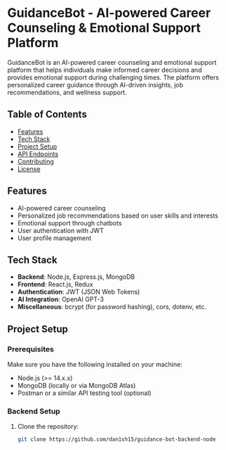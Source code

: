 # GuidanceBot - AI-powered Career Counseling & Emotional Support Platform

GuidanceBot is an AI-powered career counseling and emotional support platform that helps individuals make informed career decisions and provides emotional support during challenging times. The platform offers personalized career guidance through AI-driven insights, job recommendations, and wellness support.

## Table of Contents
- [Features](#features)
- [Tech Stack](#tech-stack)
- [Project Setup](#project-setup)
- [API Endpoints](#api-endpoints)
- [Contributing](#contributing)
- [License](#license)

## Features
- AI-powered career counseling
- Personalized job recommendations based on user skills and interests
- Emotional support through chatbots
- User authentication with JWT
- User profile management

## Tech Stack
- **Backend**: Node.js, Express.js, MongoDB
- **Frontend**: React.js, Redux
- **Authentication**: JWT (JSON Web Tokens)
- **AI Integration**: OpenAI GPT-3
- **Miscellaneous**: bcrypt (for password hashing), cors, dotenv, etc.

## Project Setup

### Prerequisites
Make sure you have the following installed on your machine:
- Node.js (>= 14.x.x)
- MongoDB (locally or via MongoDB Atlas)
- Postman or a similar API testing tool (optional)

### Backend Setup

1. Clone the repository:

   ```bash
   git clone https://github.com/dan1sh15/guidance-bot-backend-node
